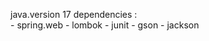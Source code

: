 java.version 17
dependencies :   
    - spring.web
    - lombok
    - junit
    - gson
    - jackson
